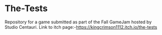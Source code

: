 # The-Tests

Repository for a game submitted as part of the Fall GameJam hosted by Studio Centauri.
Link to itch page:-https://kingcrimson1112.itch.io/the-tests
